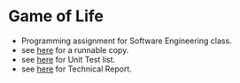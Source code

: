 # Game of Life 

* Programming assignment for Software Engineering class.
* see <a href='https://lmy1229.github.io/game_of_life/'>here</a> for a runnable copy.
* see <a href='https://lmy1229.github.io/game_of_life/js/test/test.html'>here</a> for Unit Test list.
* see <a href='https://github.com/lmy1229/game_of_life/blob/master/report/report.md'>here</a> for Technical Report.
